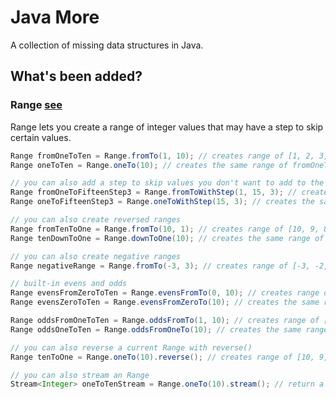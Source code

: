 # Java More
A collection of missing data structures in Java.

## What's been added?
### Range [see](https://github.com/seve-andre/java-more/blob/main/src/main/java/com/mitch/javamore/range/integer/Range.java)
Range lets you create a range of integer values that may have a step to skip certain values.
```java
Range fromOneToTen = Range.fromTo(1, 10); // creates range of [1, 2, 3, 4, 5, 6, 7, 8, 9, 10]
Range oneToTen = Range.oneTo(10); // creates the same range of fromOneToTen

// you can also add a step to skip values you don't want to add to the range
Range fromOneToFifteenStep3 = Range.fromToWithStep(1, 15, 3); // creates range of [1, 4, 7, 10, 13]
Range oneToFifteenStep3 = Range.oneToWithStep(15, 3); // creates the same range of fromOneToFifteenStep3

// you can also create reversed ranges
Range fromTenToOne = Range.fromTo(10, 1); // creates range of [10, 9, 8, 7, 6, 5, 4, 3, 2, 1]
Range tenDownToOne = Range.downToOne(10); // creates the same range of fromTenToOne

// you can also create negative ranges
Range negativeRange = Range.fromTo(-3, 3); // creates range of [-3, -2, -1, 0, 1, 2, 3]

// built-in evens and odds
Range evensFromZeroToTen = Range.evensFromTo(0, 10); // creates range of [0, 2, 4, 6, 8, 10]
Range evensZeroToTen = Range.evensFromZeroTo(10); // creates the same range of evensFromZeroToTen

Range oddsFromOneToTen = Range.oddsFromTo(1, 10); // creates range of [1, 3, 5, 7, 9]
Range oddsOneToTen = Range.oddsFromOneTo(10); // creates the same range of oddsFromOneToTen

// you can also reverse a current Range with reverse()
Range tenToOne = Range.oneTo(10).reverse(); // creates range of [10, 9, 8, 7, 6, 5, 4, 3, 2, 1]

// you can also stream an Range
Stream<Integer> oneToTenStream = Range.oneTo(10).stream(); // return a Stream of Integers from 1 to 10
```
